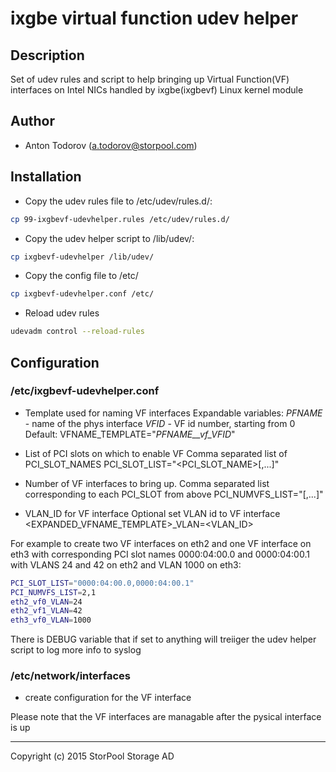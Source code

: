 # ixgbe virtual function udev helper

## Description

Set of udev rules and script to help bringing up Virtual Function(VF) interfaces on Intel NICs handled by ixgbe(ixgbevf) Linux kernel module

## Author

* Anton Todorov (a.todorov@storpool.com)

## Installation

* Copy the udev rules file to /etc/udev/rules.d/:
```bash
cp 99-ixgbevf-udevhelper.rules /etc/udev/rules.d/
```
* Copy the udev helper script to /lib/udev/:
```bash
cp ixgbevf-udevhelper /lib/udev/
```
* Copy the config file to /etc/
```bash
cp ixgbevf-udevhelper.conf /etc/
```
* Reload udev rules
```bash
udevadm control --reload-rules
```

## Configuration

### /etc/ixgbevf-udevhelper.conf

* Template used for naming VF interfaces
Expandable variables:
  _PFNAME_ - name of the phys interface
  _VFID_ - VF id number, starting from 0
Default: VFNAME_TEMPLATE="_PFNAME__vf_VFID_"

* List of PCI slots on which to enable VF
Comma separated list of PCI_SLOT_NAMES
PCI_SLOT_LIST="<PCI_SLOT_NAME>[,...]"

* Number of VF interfaces to bring up.
Comma separated list corresponding to each PCI_SLOT from above
PCI_NUMVFS_LIST="<number>[,...]"

* VLAN_ID for VF interface
Optional set VLAN id to VF interface
<EXPANDED_VFNAME_TEMPLATE>_VLAN=<VLAN_ID>

For example to create two VF interfaces on eth2 and one VF interface on eth3 with corresponding PCI slot names 0000:04:00.0 and 0000:04:00.1 with VLANS 24 and 42 on eth2 and VLAN 1000 on eth3:
```bash
PCI_SLOT_LIST="0000:04:00.0,0000:04:00.1"
PCI_NUMVFS_LIST=2,1
eth2_vf0_VLAN=24
eth2_vf1_VLAN=42
eth3_vf0_VLAN=1000
```

There is DEBUG variable that if set to anything will treiiger the udev helper script to log more info to syslog


### /etc/network/interfaces
* create configuration for the VF interface

Please note that the VF interfaces are managable after the pysical interface is up

---
Copyright (c) 2015 StorPool Storage AD
